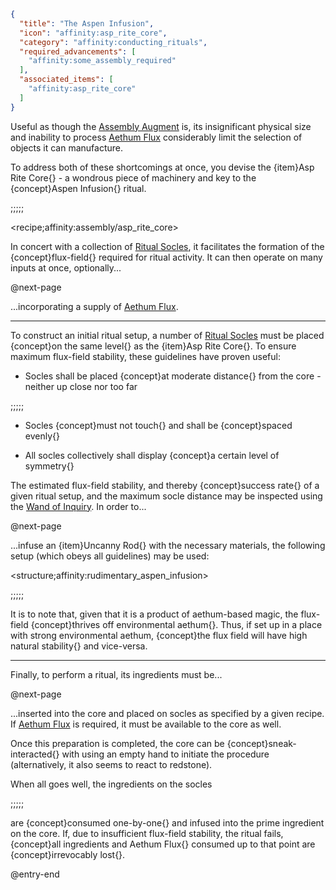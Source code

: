 ```json
{
  "title": "The Aspen Infusion",
  "icon": "affinity:asp_rite_core",
  "category": "affinity:conducting_rituals",
  "required_advancements": [
    "affinity:some_assembly_required"
  ],
  "associated_items": [
    "affinity:asp_rite_core"
  ]
}
```

Useful as though the [Assembly Augment](^affinity:assembly_augment) is, its insignificant physical size and inability
to process [Aethum Flux](^affinity:aethum_flux) considerably limit the selection of objects it can manufacture.


To address both of these shortcomings at once, you devise the {item}Asp Rite Core{} - a wondrous piece of machinery
and key to the {concept}Aspen Infusion{} ritual.

;;;;;

<recipe;affinity:assembly/asp_rite_core>

In concert with a collection of [Ritual Socles](^affinity:socle_composition), it facilitates the formation of the
{concept}flux-field{} required for ritual activity. It can then operate on many inputs at once, optionally...


@next-page

...incorporating a supply of [Aethum Flux](^affinity:aethum_flux).

---

To construct an initial ritual setup, a number of [Ritual Socles](^affinity:socle_composition) must be placed
{concept}on the same level{} as the {item}Asp Rite Core{}. To ensure maximum flux-field stability, these guidelines
have proven useful:

- Socles shall be placed {concept}at moderate distance{} from the core - neither up close nor too far

;;;;;

- Socles {concept}must not touch{} and shall be {concept}spaced evenly{}

- All socles collectively shall display {concept}a certain level of symmetry{}

The estimated flux-field stability, and thereby {concept}success rate{} of a given ritual setup, and the maximum socle
distance may be inspected using the [Wand of Inquiry](^affinity:inquiry). In order to...


@next-page

...infuse an {item}Uncanny Rod{} with the necessary materials, the following setup (which obeys all guidelines) 
may be used:

<structure;affinity:rudimentary_aspen_infusion>

;;;;;

It is to note that, given that it is a product of aethum-based magic, the flux-field {concept}thrives off environmental aethum{}.
Thus, if set up in a place with strong environmental aethum, {concept}the flux field will have high natural stability{}
and vice-versa.

---

Finally, to perform a ritual, its ingredients must be...


@next-page

...inserted into the core and placed on socles as specified by a given recipe. If [Aethum Flux](^affinity:aethum_flux) is required,
it must be available to the core as well.


Once this preparation is completed, the core can be {concept}sneak-interacted{} with using an empty hand to initiate the 
procedure (alternatively, it also seems to react to redstone).


When all goes well, the ingredients on the socles

;;;;;

are {concept}consumed one-by-one{} and infused into the prime ingredient on the core. If, due to insufficient
flux-field stability, the ritual fails, {concept}all ingredients and Aethum Flux{} consumed up to that point are
{concept}irrevocably lost{}.

@entry-end